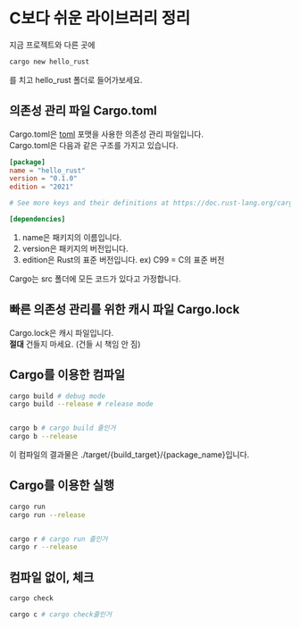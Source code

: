 # C보다 쉬운 라이브러리 정리

지금 프로젝트와 다른 곳에

```sh
cargo new hello_rust
```

를 치고 hello_rust 폴더로 들어가보세요.

## 의존성 관리 파일 Cargo.toml

Cargo.toml은 [toml](https://toml.io) 포맷을 사용한 의존성 관리 파일입니다.  
Cargo.toml은 다음과 같은 구조를 가지고 있습니다.

```toml
[package]
name = "hello_rust"
version = "0.1.0"
edition = "2021"

# See more keys and their definitions at https://doc.rust-lang.org/cargo/reference/manifest.html

[dependencies]
```

1. name은 패키지의 이름입니다.
2. version은 패키지의 버전입니다.
3. edition은 Rust의 표준 버전입니다. ex) C99 = C의 표준 버전

Cargo는 src 폴더에 모든 코드가 있다고 가정합니다.

## 빠른 의존성 관리를 위한 캐시 파일 Cargo.lock

Cargo.lock은 캐시 파일입니다.  
**절대** 건들지 마세요. (건들 시 책임 안 짐)

## Cargo를 이용한 컴파일

```sh
cargo build # debug mode
cargo build --release # release mode


cargo b # cargo build 줄인거
cargo b --release
```

이 컴파일의 결과물은 ./target/{build_target}/{package_name}입니다.

## Cargo를 이용한 실행

```sh
cargo run
cargo run --release


cargo r # cargo run 줄인거
cargo r --release
```

## 컴파일 없이, 체크

```sh
cargo check

cargo c # cargo check줄인거
```
